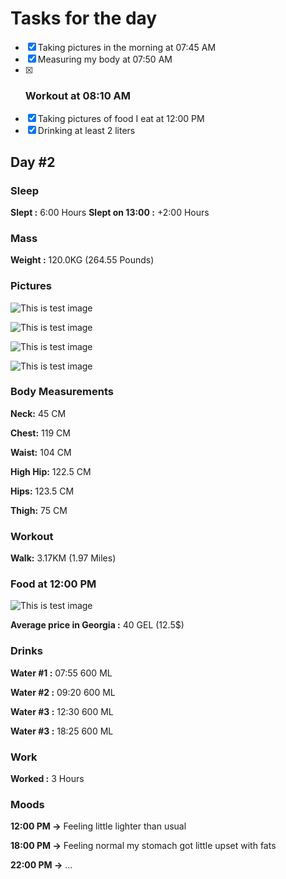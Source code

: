 # Tasks for the day

- [x] Taking pictures in the morning at 07:45 AM
- [x] Measuring my body at 07:50 AM
- [x] ### Workout at 08:10 AM
- [x] Taking pictures of food I eat at 12:00 PM
- [x] Drinking at least 2 liters

## Day #2

### Sleep

**Slept :** 6:00 Hours
**Slept on 13:00 :** +2:00 Hours

### Mass

**Weight :** 120.0KG (264.55 Pounds)

### Pictures

![This is test image](./assets/2/front.jpg)

![This is test image](./assets/2/left.jpg)

![This is test image](./assets/2/back.jpg)

![This is test image](./assets/2/right.jpg)

### Body Measurements

**Neck:** 45 CM

**Chest:** 119 CM

**Waist:** 104 CM

**High Hip:** 122.5 CM

**Hips:** 123.5 CM

**Thigh:** 75 CM

### Workout

**Walk:** 3.17KM (1.97 Miles)

### Food at 12:00 PM

![This is test image](./assets/2/food.png)

**Average price in Georgia :** 40 GEL (12.5$)

### Drinks

**Water #1 :** 07:55 600 ML

**Water #2 :** 09:20 600 ML

**Water #3 :** 12:30 600 ML

**Water #3 :** 18:25 600 ML

### Work

**Worked :** 3 Hours

### Moods

**12:00 PM ->** Feeling little lighter than usual

**18:00 PM ->** Feeling normal my stomach got little upset with fats

**22:00 PM ->** ...
